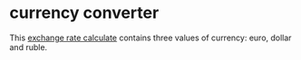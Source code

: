 # currency converter


This [exchange rate calculate](https://vvaleri.github.io/converter) contains three values of currency: euro, dollar and ruble.


